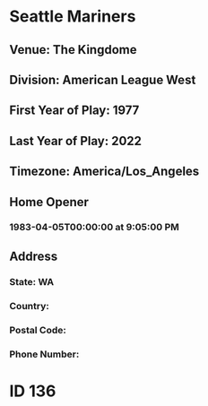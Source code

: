 # Seattle Mariners
## Venue: The Kingdome
## Division: American League West
## First Year of Play: 1977
## Last Year of Play: 2022
## Timezone: America/Los_Angeles
## Home Opener
### 1983-04-05T00:00:00 at 9:05:00 PM
## Address
### 
### State: WA
### Country: 
### Postal Code: 
### Phone Number: 
# ID 136